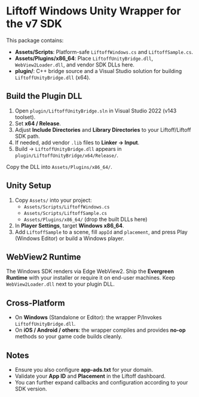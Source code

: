 # Liftoff Windows Unity Wrapper for the v7 SDK

This package contains:
- **Assets/Scripts**: Platform-safe `LiftoffWindows.cs` and `LiftoffSample.cs`.
- **Assets/Plugins/x86_64**: Place `LiftoffUnityBridge.dll`, `WebView2Loader.dll`, and vendor SDK DLLs here.
- **plugin/**: C++ bridge source and a Visual Studio solution for building `LiftoffUnityBridge.dll` (x64).

## Build the Plugin DLL
1. Open `plugin/LiftoffUnityBridge.sln` in Visual Studio 2022 (v143 toolset).
2. Set **x64 / Release**.
3. Adjust **Include Directories** and **Library Directories** to your Liftoff/Liftoff SDK path.
4. If needed, add vendor `.lib` files to **Linker → Input**.
5. Build → `LiftoffUnityBridge.dll` appears in `plugin/LiftoffUnityBridge/x64/Release/`.

Copy the DLL into `Assets/Plugins/x86_64/`.

## Unity Setup
1. Copy `Assets/` into your project:
   - `Assets/Scripts/LiftoffWindows.cs`
   - `Assets/Scripts/LiftoffSample.cs`
   - `Assets/Plugins/x86_64/` (drop the built DLLs here)
2. In **Player Settings**, target **Windows x86_64**.
3. Add `LiftoffSample` to a scene, fill `appId` and `placement`, and press Play (Windows Editor) or build a Windows player.

## WebView2 Runtime
The Windows SDK renders via Edge WebView2. Ship the **Evergreen Runtime** with your installer or require it on end-user machines. Keep `WebView2Loader.dll` next to your plugin DLL.

## Cross-Platform
- On **Windows** (Standalone or Editor): the wrapper P/Invokes `LiftoffUnityBridge.dll`.
- On **iOS / Android / others**: the wrapper compiles and provides **no-op** methods so your game code builds cleanly.

## Notes
- Ensure you also configure **app-ads.txt** for your domain.
- Validate your **App ID** and **Placement** in the Liftoff dashboard.
- You can further expand callbacks and configuration according to your SDK version.
